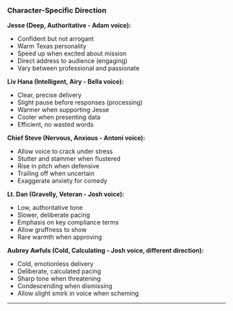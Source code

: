 ### Character-Specific Direction

**Jesse (Deep, Authoritative - Adam voice):**

- Confident but not arrogant
- Warm Texas personality
- Speed up when excited about mission
- Direct address to audience (engaging)
- Vary between professional and passionate

**Liv Hana (Intelligent, Airy - Bella voice):**

- Clear, precise delivery
- Slight pause before responses (processing)
- Warmer when supporting Jesse
- Cooler when presenting data
- Efficient, no wasted words

**Chief Steve (Nervous, Anxious - Antoni voice):**

- Allow voice to crack under stress
- Stutter and stammer when flustered
- Rise in pitch when defensive
- Trailing off when uncertain
- Exaggerate anxiety for comedy

**Lt. Dan (Gravelly, Veteran - Josh voice):**

- Low, authoritative tone
- Slower, deliberate pacing
- Emphasis on key compliance terms
- Allow gruffness to show
- Rare warmth when approving

**Aubrey Awfuls (Cold, Calculating - Josh voice, different direction):**

- Cold, emotionless delivery
- Deliberate, calculated pacing
- Sharp tone when threatening
- Condescending when dismissing
- Allow slight smirk in voice when scheming

---
